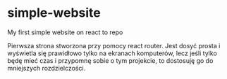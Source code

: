 # simple-website
My first simple website on react to repo

Pierwsza strona stworzona przy pomocy react router. Jest dosyć prosta i wyświetla się prawidłowo tylko na ekranach komputerów, lecz jeśli tylko będę mieć czas i przypomnę sobie o tym projekcie, to dostosuję go do mniejszych rozdzielczości.
